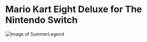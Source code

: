 # Mario Kart Eight Deluxe for The Nintendo Switch
![Image of SummerLegend](https://i.pinimg.com/736x/d0/ec/e9/d0ece9ad6992603199153e8ee7382cae.jpg)
